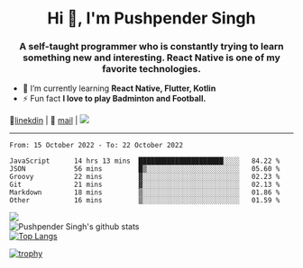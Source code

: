 <h1 align="center">Hi 👋, I'm Pushpender Singh</h1>
<h3 align="center">A self-taught programmer who is constantly trying to learn something new and interesting. React Native is one of my favorite technologies.</h3>

- 🌱 I’m currently learning **React Native, Flutter, Kotlin**
- ⚡ Fun fact **I love to play Badminton and Football.**

👔[linekdin](https://www.linkedin.com/in/pushpender-singh-240061202/) | 📧 [mail](mailto:pushpendersingh@p2devs.com) | ![](https://komarev.com/ghpvc/?username=pushpender-singh-ap&color=blue)


---

<!--START_SECTION:waka-->

```text
From: 15 October 2022 - To: 22 October 2022

JavaScript      14 hrs 13 mins  █████████████████████░░░░   84.22 %
JSON            56 mins         █▒░░░░░░░░░░░░░░░░░░░░░░░   05.60 %
Groovy          22 mins         ▓░░░░░░░░░░░░░░░░░░░░░░░░   02.23 %
Git             21 mins         ▓░░░░░░░░░░░░░░░░░░░░░░░░   02.13 %
Markdown        18 mins         ▒░░░░░░░░░░░░░░░░░░░░░░░░   01.86 %
Other           16 mins         ▒░░░░░░░░░░░░░░░░░░░░░░░░   01.59 %
```

<!--END_SECTION:waka-->

<img align="left" src="https://github-readme-streak-stats.herokuapp.com/?user=pushpender-singh-ap&theme=dark" /></br>
![Pushpender Singh's github stats](https://github-readme-stats.vercel.app/api?username=pushpender-singh-ap&show_icons=true&theme=radical&count_private=true)</br>
[![Top Langs](https://github-readme-stats.vercel.app/api/top-langs/?username=pushpender-singh-ap&theme=radical)](https://github.com/pushpender-singh-ap/github-readme-stats)

[![trophy](https://github-profile-trophy.vercel.app/?username=pushpender-singh-ap&theme=radical)](https://github.com/pushpender-singh-ap/pushpender-singh-ap)

